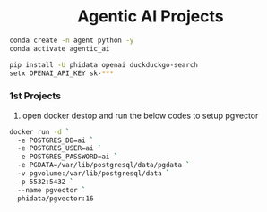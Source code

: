 <h1 align=center>Agentic AI Projects</h1>

```bash
conda create -n agent python -y
conda activate agentic_ai

pip install -U phidata openai duckduckgo-search
setx OPENAI_API_KEY sk-***
```

### 1st Projects

1. open docker destop and run the below codes to setup pgvector
```bash
docker run -d `
  -e POSTGRES_DB=ai `
  -e POSTGRES_USER=ai `
  -e POSTGRES_PASSWORD=ai `
  -e PGDATA=/var/lib/postgresql/data/pgdata `
  -v pgvolume:/var/lib/postgresql/data `
  -p 5532:5432 `
  --name pgvector `
  phidata/pgvector:16
```
